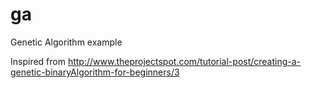 # ga
Genetic Algorithm example

Inspired from http://www.theprojectspot.com/tutorial-post/creating-a-genetic-binaryAlgorithm-for-beginners/3
